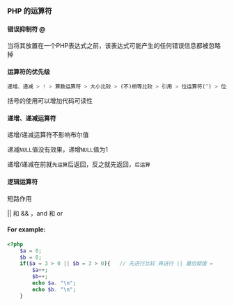 ### PHP 的运算符

#### 错误抑制符 @

当将其放置在一个PHP表达式之前，该表达式可能产生的任何错误信息都被忽略掉

#### 运算符的优先级

```php
递增、递减 > ! > 算数运算符 > 大小比较 > (不)相等比较 > 引用 > 位运算符(^) > 位运算符(|) > 逻辑与 > 逻辑或 > 三目 > 赋值 > and > xor > or
```

括号的使用可以增加代码可读性

#### 递增、递减运算符

递增/递减运算符不影响布尔值

递减`NULL`值没有效果，递增`NULL`值为1

递增/递减在前就`先运算`后返回，反之就先返回，`后运算`

#### 逻辑运算符

短路作用

|| 和 && ，and 和 or

#### For example:

```php
<?php
    $a = 0;
	$b = 0;
	if($a = 3 > 0 || $b = 3 > 0){ 	// 先进行比较 再进行 || 最后赋值 = 
        $a++;
        $b++;
        echo $a. "\n";
        echo $b. "\n";
    }
```

